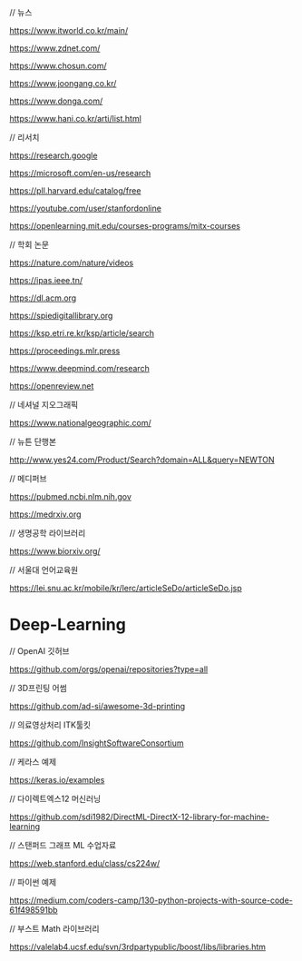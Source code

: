 // 뉴스

https://www.itworld.co.kr/main/

https://www.zdnet.com/

https://www.chosun.com/

https://www.joongang.co.kr/

https://www.donga.com/

https://www.hani.co.kr/arti/list.html

// 리서치

https://research.google

https://microsoft.com/en-us/research

https://pll.harvard.edu/catalog/free

https://youtube.com/user/stanfordonline

https://openlearning.mit.edu/courses-programs/mitx-courses

// 학회 논문

https://nature.com/nature/videos

https://ipas.ieee.tn/

https://dl.acm.org

https://spiedigitallibrary.org

https://ksp.etri.re.kr/ksp/article/search

https://proceedings.mlr.press

https://www.deepmind.com/research

https://openreview.net


// 네셔널 지오그래픽

https://www.nationalgeographic.com/

// 뉴튼 단행본

http://www.yes24.com/Product/Search?domain=ALL&query=NEWTON

// 메디퍼브

https://pubmed.ncbi.nlm.nih.gov

https://medrxiv.org

// 생명공학 라이브러리

https://www.biorxiv.org/

// 서울대 언어교육원

https://lei.snu.ac.kr/mobile/kr/lerc/articleSeDo/articleSeDo.jsp

# Deep-Learning

// OpenAI 깃허브

https://github.com/orgs/openai/repositories?type=all

// 3D프린팅 어썸

https://github.com/ad-si/awesome-3d-printing

// 의료영상처리 ITK툴킷 

https://github.com/InsightSoftwareConsortium

// 케라스 예제

https://keras.io/examples

// 다이렉트엑스12 머신러닝

https://github.com/sdi1982/DirectML-DirectX-12-library-for-machine-learning

// 스탠퍼드 그래프 ML 수업자료

https://web.stanford.edu/class/cs224w/

// 파이썬 예제

https://medium.com/coders-camp/130-python-projects-with-source-code-61f498591bb

// 부스트 Math 라이브러리

https://valelab4.ucsf.edu/svn/3rdpartypublic/boost/libs/libraries.htm
